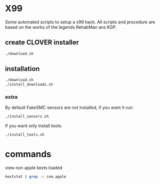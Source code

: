 # X99

Some automated scripts to setup a x99 hack. All scripts and procedure are based on the works of the legends RehabMan ans KGP.

## create CLOVER installer

```bash
./download.sh
```

## installation

```bash
./download.sh
./install_downloads.sh
```

### extra

By default FakeSMC sensors are not installed, if you want it run:

```bash
./install_sensors.sh
```

If you want only install tools:
```bash
./install_tools.sh
```

# commands

view non apple kexts loaded

```bash
kextstat | grep -v com.apple
```
